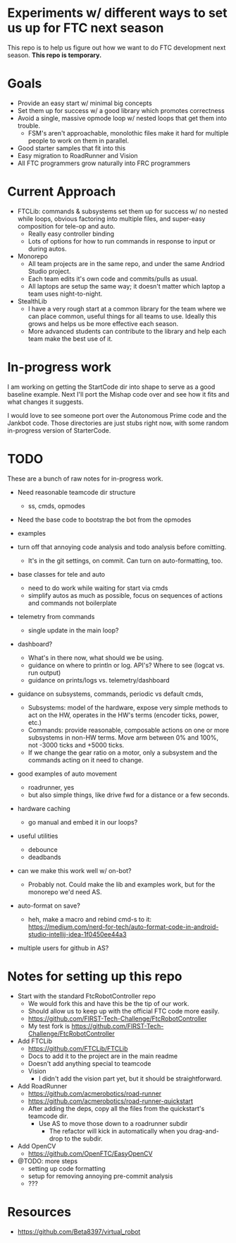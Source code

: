 # Experiments w/ different ways to set us up for FTC next season

This repo is to help us figure out how we want to do FTC development next season. **This repo is
temporary.**

# Goals

- Provide an easy start w/ minimal big concepts
- Set them up for success w/ a good library which promotes correctness
- Avoid a single, massive opmode loop w/ nested loops that get them into trouble.
    - FSM's aren't approachable, monolothic files make it hard for multiple people to work on them
      in parallel.
- Good starter samples that fit into this
- Easy migration to RoadRunner and Vision
- All FTC programmers grow naturally into FRC programmers

# Current Approach

- FTCLib: commands & subsystems set them up for success w/ no nested while loops, obvious factoring
  into multiple files, and super-easy composition for tele-op and auto.
    - Really easy controller binding
    - Lots of options for how to run commands in response to input or during autos.
- Monorepo
    - All team projects are in the same repo, and under the same Andriod Studio project.
    - Each team edits it's own code and commits/pulls as usual.
    - All laptops are setup the same way; it doesn't matter which laptop a team uses night-to-night.
- StealthLib
    - I have a very rough start at a common library for the team where we can place common, useful
      things for all teams to use. Ideally this grows and helps us be more effective each season.
    - More advanced students can contribute to the library and help each team make the best use of
      it.

# In-progress work

I am working on getting the StartCode dir into shape to serve as a good baseline example. Next I'll
port the Mishap code over and see how it fits and what changes it suggests.

I would love to see someone port over the Autonomous Prime code and the Jankbot code. Those
directories are just stubs right now, with some random in-progress version of StarterCode.

# TODO

These are a bunch of raw notes for in-progress work.

- Need reasonable teamcode dir structure
    - ss, cmds, opmodes
- Need the base code to bootstrap the bot from the opmodes
- examples
- turn off that annoying code analysis and todo analysis before comitting.
    - It's in the git settings, on commit. Can turn on auto-formatting, too.
- base classes for tele and auto
    - need to do work while waiting for start via cmds
    - simplify autos as much as possible, focus on sequences of actions and commands not boilerplate
- telemetry from commands
    - single update in the main loop?
- dashboard?
    - What's in there now, what should we be using.
    - guidance on where to println or log. API's? Where to see (logcat vs. run output)
    - guidance on prints/logs vs. telemetry/dashboard
- guidance on subsystems, commands, periodic vs default cmds,
    - Subsystems: model of the hardware, expose very simple methods to act on the HW, operates in
      the HW's terms (encoder ticks, power, etc.)
    - Commands: provide reasonable, composable actions on one or more subsystems in non-HW terms.
      Move arm between 0% and 100%, not -3000 ticks and +5000 ticks.
    - If we change the gear ratio on a motor, only a subsystem and the commands acting on it need to
      change.
- good examples of auto movement
    - roadrunner, yes
    - but also simple things, like drive fwd for a distance or a few seconds.
- hardware caching
    - go manual and embed it in our loops?
- useful utilities
    - debounce
    - deadbands
- can we make this work well w/ on-bot?
    - Probably not. Could make the lib and examples work, but for the monorepo we'd need AS.
- auto-format on save?
    - heh, make a macro and rebind cmd-s to
      it: https://medium.com/nerd-for-tech/auto-format-code-in-android-studio-intellij-idea-1f0450ee44a3

- multiple users for github in AS?

# Notes for setting up this repo

- Start with the standard FtcRobotController repo
    - We would fork this and have this be the tip of our work.
    - Should allow us to keep up with the official FTC code more easily.
    - https://github.com/FIRST-Tech-Challenge/FtcRobotController
    - My test fork is https://github.com/FIRST-Tech-Challenge/FtcRobotController
- Add FTCLib
    - https://github.com/FTCLib/FTCLib
    - Docs to add it to the project are in the main readme
    - Doesn't add anything special to teamcode
    - Vision
        - I didn't add the vision part yet, but it should be straightforward.
- Add RoadRunner
    - https://github.com/acmerobotics/road-runner
    - https://github.com/acmerobotics/road-runner-quickstart
    - After adding the deps, copy all the files from the quickstart's teamcode dir.
        - Use AS to move those down to a roadrunner subdir
            - The refactor will kick in automatically when you drag-and-drop to the subdir.
- Add OpenCV
    - https://github.com/OpenFTC/EasyOpenCV
- @TODO: more steps
    - setting up code formatting
    - setup for removing annoying pre-commit analysis
    - ???

# Resources

- https://github.com/Beta8397/virtual_robot
    
  